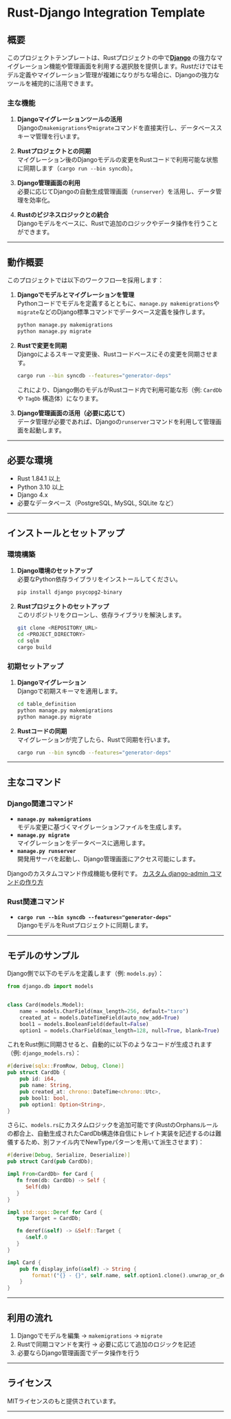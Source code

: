 # Rust-Django Integration Template

## 概要

このプロジェクトテンプレートは、Rustプロジェクトの中で[**Django**](https://www.djangoproject.com/)
の強力なマイグレーション機能や管理画面を利用する選択肢を提供します。Rustだけではモデル定義やマイグレーション管理が複雑になりがちな場合に、Djangoの強力なツールを補完的に活用できます。

### 主な機能

1. **Djangoマイグレーションツールの活用**  
   Djangoの`makemigrations`や`migrate`コマンドを直接実行し、データベーススキーマ管理を行います。

2. **Rustプロジェクトとの同期**  
   マイグレーション後のDjangoモデルの変更をRustコードで利用可能な状態に同期します（`cargo run --bin syncdb`）。

3. **Django管理画面の利用**  
   必要に応じてDjangoの自動生成管理画面（`runserver`）を活用し、データ管理を効率化。

4. **Rustのビジネスロジックとの統合**  
   Djangoモデルをベースに、Rustで追加のロジックやデータ操作を行うことができます。

---

## 動作概要

このプロジェクトでは以下のワークフロ―を採用します：

1. **Djangoでモデルとマイグレーションを管理**  
   Pythonコードでモデルを定義するとともに、`manage.py makemigrations`や`migrate`などのDjango標準コマンドでデータベース定義を操作します。

   ```bash
   python manage.py makemigrations
   python manage.py migrate
   ```

2. **Rustで変更を同期**  
   Djangoによるスキーマ変更後、Rustコードベースにその変更を同期させます。

   ```bash
   cargo run --bin syncdb --features="generator-deps"
   ```

   これにより、Django側のモデルがRustコード内で利用可能な形（例: `CardDb` や `TagDb` 構造体）になります。

3. **Django管理画面の活用（必要に応じて）**  
   データ管理が必要であれば、Djangoの`runserver`コマンドを利用して管理画面を起動します。

---

## 必要な環境

- Rust 1.84.1 以上
- Python 3.10 以上
- Django 4.x
- 必要なデータベース（PostgreSQL, MySQL, SQLite など）

---

## インストールとセットアップ

### 環境構築

1. **Django環境のセットアップ**  
   必要なPython依存ライブラリをインストールしてください。

   ```bash
   pip install django psycopg2-binary
   ```

2. **Rustプロジェクトのセットアップ**  
   このリポジトリをクローンし、依存ライブラリを解決します。

   ```bash
   git clone <REPOSITORY_URL>
   cd <PROJECT_DIRECTORY>
   cd sqlm
   cargo build
   ```

### 初期セットアップ

1. **Djangoマイグレーション**  
   Djangoで初期スキーマを適用します。

   ```bash
   cd table_definition
   python manage.py makemigrations
   python manage.py migrate
   ```

2. **Rustコードの同期**  
   マイグレーションが完了したら、Rustで同期を行います。

   ```bash
   cargo run --bin syncdb --features="generator-deps"
   ```

---

## 主なコマンド

### Django関連コマンド

- **`manage.py makemigrations`**  
  モデル変更に基づくマイグレーションファイルを生成します。
- **`manage.py migrate`**  
  マイグレーションをデータベースに適用します。
- **`manage.py runserver`**  
  開発用サーバを起動し、Django管理画面にアクセス可能にします。

Djangoのカスタムコマンド作成機能も便利です。
[カスタム django-admin コマンドの作り方](https://docs.djangoproject.com/ja/5.1/howto/custom-management-commands/)

### Rust関連コマンド

- **`cargo run --bin syncdb --features="generator-deps"`**  
  DjangoモデルをRustプロジェクトに同期します。

---

## モデルのサンプル

Django側で以下のモデルを定義します（例: `models.py`）：

```python
from django.db import models


class Card(models.Model):
    name = models.CharField(max_length=256, default="taro")
    created_at = models.DateTimeField(auto_now_add=True)
    bool1 = models.BooleanField(default=False)
    option1 = models.CharField(max_length=128, null=True, blank=True)
```

これをRust側に同期させると、自動的に以下のようなコードが生成されます（例: `django_models.rs`）：

```rust
#[derive(sqlx::FromRow, Debug, Clone)]
pub struct CardDb {
    pub id: i64,
    pub name: String,
    pub created_at: chrono::DateTime<chrono::Utc>,
    pub bool1: bool,
    pub option1: Option<String>,
}
```

さらに、`models.rs`にカスタムロジックを追加可能です(RustのOrphansルールの都合上、自動生成されたCardDb構造体自信にトレイト実装を記述するのは難儀するため、別ファイル内でNewTypeパターンを用いて派生させます)：

```rust
#[derive(Debug, Serialize, Deserialize)]
pub struct Card(pub CardDb);

impl From<CardDb> for Card {
   fn from(db: CardDb) -> Self {
      Self(db)
   }
}

impl std::ops::Deref for Card {
   type Target = CardDb;

   fn deref(&self) -> &Self::Target {
      &self.0
   }
}

impl Card {
    pub fn display_info(&self) -> String {
        format!("{} - {}", self.name, self.option1.clone().unwrap_or_default())
    }
}
```

---

## 利用の流れ

1. Djangoでモデルを編集 → `makemigrations` → `migrate`
2. Rustで同期コマンドを実行 → 必要に応じて追加のロジックを記述
3. 必要ならDjango管理画面でデータ操作を行う

---

## ライセンス

MITライセンスのもと提供されています。

--- 